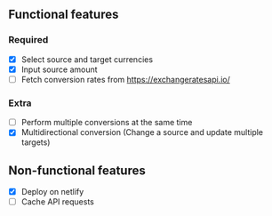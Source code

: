 ## Functional features

### Required

- [x] Select source and target currencies
- [x] Input source amount
- [ ] Fetch conversion rates from https://exchangeratesapi.io/

### Extra

- [ ] Perform multiple conversions at the same time
- [x] Multidirectional conversion (Change a source and update multiple targets)

## Non-functional features

- [x] Deploy on netlify
- [ ] Cache API requests
